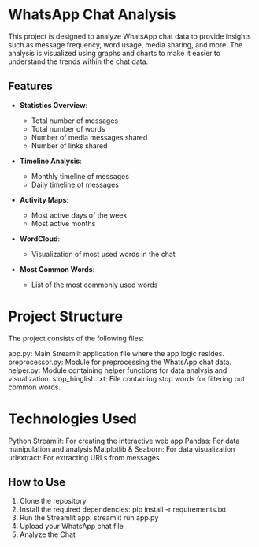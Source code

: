 # WhatsApp Chat Analysis

This project is designed to analyze WhatsApp chat data to provide insights such as message frequency, word usage, media sharing, and more. The analysis is visualized using graphs and charts to make it easier to understand the trends within the chat data.

## Features

- **Statistics Overview**:
  - Total number of messages
  - Total number of words
  - Number of media messages shared
  - Number of links shared

- **Timeline Analysis**:
  - Monthly timeline of messages
  - Daily timeline of messages

- **Activity Maps**:
  - Most active days of the week
  - Most active months

- **WordCloud**:
  - Visualization of most used words in the chat

- **Most Common Words**:
  - List of the most commonly used words


# Project Structure
The project consists of the following files:

app.py: Main Streamlit application file where the app logic resides.
preprocessor.py: Module for preprocessing the WhatsApp chat data.
helper.py: Module containing helper functions for data analysis and visualization.
stop_hinglish.txt: File containing stop words for filtering out common words.

# Technologies Used
Python
Streamlit: For creating the interactive web app
Pandas: For data manipulation and analysis
Matplotlib & Seaborn: For data visualization
urlextract: For extracting URLs from messages

## How to Use

1. Clone the repository
2. Install the required dependencies:
   pip install -r requirements.txt
3. Run the Streamlit app:
   streamlit run app.py
4. Upload your WhatsApp chat file
5. Analyze the Chat 

